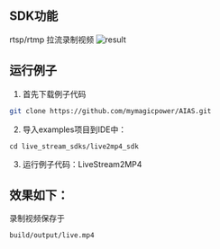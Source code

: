 ## SDK功能
rtsp/rtmp 拉流录制视频
![result](https://djl-model.oss-cn-hongkong.aliyuncs.com/AIAS/video_sdk/mp4.png)

## 运行例子
1. 首先下载例子代码
```bash
git clone https://github.com/mymagicpower/AIAS.git
```

2. 导入examples项目到IDE中：
```
cd live_stream_sdks/live2mp4_sdk
```

3. 运行例子代码：LiveStream2MP4


## 效果如下：
录制视频保存于
```
build/output/live.mp4
```

